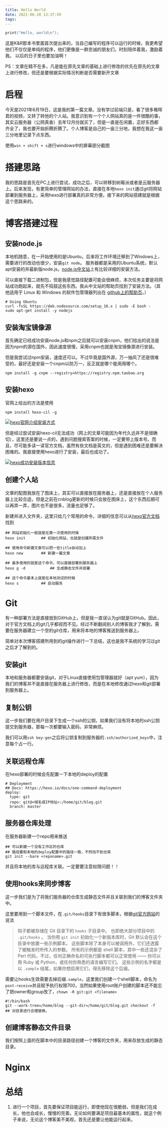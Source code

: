 ```yaml
---
title: Hello World
date: 2021-06-20 13:37:59
tags:
---
```


```c
print("Hello, world\n");
```

这是K&R那本书里面首次提出来的，当自己编写的程序可以运行的时候，我更希望他们不仅仅是单纯的程序，他们更像是一群忠诚的朋友们，时刻陪伴着我，激励着我。
以后的日子里也要加油啊！

PS：文章在精不在多，凡是能在原先文章的基础上进行修改的优先在原先的文章上进行修改，但还是要根据实际情况判断是否需要新开文章

# 启程

今天是2021年6月19日，这是我的第一篇文章。没有学过前端只是，看了很多稚晖君的视频，又转了转他的个人站。我意识到有一个个人网站真的是一件很酷的事，其实云服务器（公网真香）去年12月份就买了，但是一直是在闲置，正好东西都齐全了，我也要开始折腾折腾了。个人博客是自己的一亩三分地，我想在我这一亩三分地里记录下点东西。

使用`win + shift + s`进行windows中的屏幕部分截图

# 搭建思路

我的思路是首先在PC上进行尝试，成功之后，可以转移到树莓派或者是云服务器上。后来发现，有更简单的管理网站的办法，直接在本地`hexo init`通过git将网站部署到服务器上，采用hexo进行部署真的非常方便。接下来的网站搭建就是根据这个思路来的。



# 博客搭建过程

## 安装node.js

本地机随意，在一开始使用的是Ubuntu，后来将工作环境迁移到了Windows上，需要进行的改动也很少，安装`git node`。
服务器都是采用的Ubuntu系统，默认apt安装的并最新版node.js。[node.js中文站](http://nodejs.cn/)上有比较详细的安装方法。

可以直接下载二进制包，但是我感觉路径配置可能会很麻烦，本次任务主要是将网站成功跑起来，就先不捣鼓这些东西。我从中文站的帮助页找到了安装方法。（其他适用于 Linux 和 Windows 的软件包管理器列出在 [github上的帮助页](https://nodejs.org/en/download/package-manager/)。）

~~~shell
# Using Ubuntu 
curl -fsSL https://deb.nodesource.com/setup_16.x | sudo -E bash -
sudo apt-get install -y nodejs
~~~

## 安装淘宝镜像源

首先确定已经成功安装node.js和npm之后就可以安装cnpm，他们给出的说法是因为npm的源在国外，因此速度很慢，采用cnpm也就是淘宝镜像源进行安装。

但是我尝试过npm安装，速度还可以。不过毕竟是国外源，万一抽风了还是很难受的，最好还是安装一个cnpm以防万一，反正就是哪个能用用哪个。

~~~shell
npm install -g cnpm --registry=https://registry.npm.taobao.org
~~~

## 安装hexo

官网上给出的方法是使用

~~~shell
npm install hexo-cil -g
~~~

[![hexo官网介绍安装方式](https://z3.ax1x.com/2021/06/19/RPvK4P.png)](https://imgtu.com/i/RPvK4P)

但是经过尝试安装hexo-cil无法成功（网上的文章可能因为年代久远并不是很确切），这里还是要说一点的，遇到问题搜索答案的时候，一定要带上版本号。而且，尽可能多读一读官方文档，虽然有些文档是英文的，但是遇到困难还是要解决困难的。我直接使用hexo进行了安装，最后也成功了。

[![hexo成功安装版本信息](https://z3.ax1x.com/2021/06/19/RPxGRK.png)](https://imgtu.com/i/RPxGRK)

## 创建个人站

文章的配图我放在了图床上，其实可以直接放在服务器上，还是直接放在个人服务器上比较合适，但是之前在cnblog更新的时候只会放在图床上，这个东西后期可以再弄一弄，图片也不是很多，流量也足够了。

新建并进入文件夹，这里只给几个常用的命令，详细的信息可以从[hexo官方文档](https://hexo.io/zh-cn/docs/)找到

~~~shell
## 网站初始化一般就是在第一次使用的时候
hexo init		## 初始化网站，也就是创建所需文件

## 使用命令新建文章可以把一些title自动加上
hexo new		## 新建一篇文章

## 最多使用的就是这个命令，可以直接部署到服务器上
hexo g -d			## 生成静态文件并部署

## 这个命令基本上就是在本地测试的时候
hexo s			## 启动服务

~~~

# Git

有一种部署方法是直接放到GitHub上，但是我一直误认为git就是GitHub。因此，对于官方文档上的git几乎都视而不见。经过不断翻阅别人的博客我才了解到，需要在服务器建立一个空的git仓库，用来将本地的博客推送到服务器上。

简单对本次博客搭建所用到的git操作进行一下总结，这也是我不系统的学习过git之后才了解到的。

## 安装git

本地和服务器都要安装git，对于Linux直接使用包管理器就好（apt yum），因为我们的博客并不是直接在服务器上进行修改，而是在本地修改通过hexo和git部署到服务器上。

## 复制公钥

这一步我们要在用户目录下生成一个ssh的公钥，如果我们没有将本地的ssh公钥提交到服务器，那每一次都要输入密码，非常麻烦。

我们可以用`ssh key-gen`之后将公钥复制到服务器的`.ssh/authorized_keys`中，注意每个占一行。

## 关联远程仓库

在hexo部署的时候会先配置一下本地的deploy的配置

```shell
# Deployment
## Docs: https://hexo.io/docs/one-command-deployment
deploy:
  type: git
  repo: git@<域名或IP地址>:/home/git/blog.git
  branch: master
```

## 服务器仓库处理

在服务器新建一个repo用来推送

```shell
## 可以新建一个没有工作区的仓库
## 路径要和本地的deploy配置中的路径一致，不然找不到仓库
git init --bare <reponame>.git
```

并且将本地的库与远程库关联。一定要要注意权限问题！！

## 使用hooks来同步博客

这一步我们是为了将我们服务器的仓库生成静态文件并且关联到我们的博客文件夹中。

这里要用到一个脚本文件，在`.git/hooks`目录下有很多脚本，根据[git官方网站](https://git-scm.com/book/zh/v2/%E8%87%AA%E5%AE%9A%E4%B9%89-Git-Git-%E9%92%A9%E5%AD%90)的说法

>钩子都被存储在 Git 目录下的 `hooks` 子目录中。 也即绝大部分项目中的 `.git/hooks` 。 当你用 `git init` 初始化一个新版本库时，Git 默认会在这个目录中放置一些示例脚本。 这些脚本除了本身可以被调用外，它们还透露了被触发时所传入的参数。 所有的示例都是 shell 脚本，其中一些还混杂了 Perl 代码，不过，任何正确命名的可执行脚本都可以正常使用 —— 你可以用 Ruby 或 Python，或任何你熟悉的语言编写它们。 这些示例的名字都是以 `.sample` 结尾，如果你想启用它们，得先移除这个后缀。

需要让hooks生效需要去掉后缀`.sample`，这里我们创建一个shell脚本，命名为`post-receive`并且赋予执行权限700，当然如果使用root账户创建的脚本还不能忘了把owner和group改了，`chown -R git:git <filename>`

```shell
#!/bin/bash
git --work-tree=/home/blog --git-dir=/home/git/blog.git checkout -f
## 对目录进行合理替换。
```

## 创建博客静态文件目录

我们按照上面的在脚本中的目录路径创建一个博客的文件夹，用来存放生成的静态目录。

# Nginx



# 总结

1. 进行一个项目，首先要保证项目能运行，即使他现在很脆弱，但是我们在成长，他也会成长，慢慢的完善。无论如何要满足项目最基本的属性，就这个例子来说，无论这个博客美不美观，首先还是要让他能运行起来。

